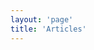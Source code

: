 ```yaml
---
layout: 'page'
title: 'Articles'
---
```


<script setup>
  import { data } from './articles.data'
  import Articles from '@components/Articles'
  import _ from 'lodash'

  import { useData, useRoute, useRouter } from 'vitepress'

  const { page } = useData()

  let articles = _.map(data, (article) => {
    article.frontmatter.date = new Date(article.frontmatter.date)
    article.url = `${article.url}`.replace(/archive\//, '')
    return article
  })

  articles = _.orderBy(data, ['frontmatter.date'], ['desc'])
</script>

<Articles :data="articles"></Articles>
